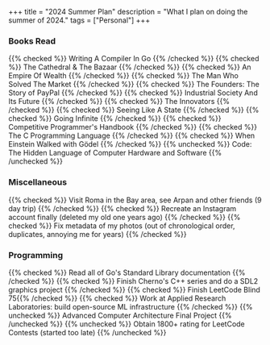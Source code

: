 +++
title = "2024 Summer Plan"
description = "What I plan on doing the summer of 2024."
tags = ["Personal"]
+++



### Books Read
{{% checked %}} Writing A Compiler In Go {{% /checked %}}
{{% checked %}} The Cathedral & The Bazaar {{% /checked %}}
{{% checked %}} An Empire Of Wealth {{% /checked %}}
{{% checked %}} The Man Who Solved The Market {{% /checked %}}
{{% checked %}} The Founders: The Story of PayPal {{% /checked %}}
{{% checked %}} Industrial Society And Its Future {{% /checked %}}
{{% checked %}} The Innovators {{% /checked %}}
{{% checked %}} Seeing Like A State {{% /checked %}}
{{% checked %}} Going Infinite {{% /checked %}}
{{% checked %}} Competitive Programmer's Handbook {{% /checked %}}
{{% checked %}} The C Programming Language {{% /checked %}}
{{% checked %}} When Einstein Walked with Gödel {{% /checked %}}
{{% unchecked %}} Code: The Hidden Language of Computer Hardware and Software {{% /unchecked %}}


### Miscellaneous
{{% checked %}} Visit Roma in the Bay area, see Arpan and other friends (9 day trip) {{% /checked %}}
{{% checked %}} Recreate an Instagram account finally (deleted my old one years ago) {{% /checked %}}
{{% checked %}} Fix metadata of my photos (out of chronological order, duplicates, annoying me for years) {{% /checked %}}


### Programming
{{% checked %}} Read all of Go's Standard Library documentation {{% /checked %}}
{{% checked %}} Finish Cherno's C++ series and do a SDL2 graphics project {{% /checked %}}
{{% checked %}} Finish LeetCode Blind 75{{% /checked %}}
{{% checked %}} Work at Applied Research Laboratories: build open-source ML infrastructure {{% /checked %}}
{{% unchecked %}} Advanced Computer Architecture Final Project {{% /unchecked %}}
{{% unchecked %}} Obtain 1800+ rating for LeetCode Contests (started too late) {{% /unchecked %}}

